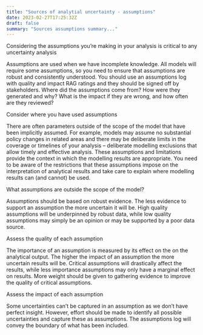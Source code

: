 ```yaml
---
title: "Sources of analytial uncertainty - assumptions"
date: 2023-02-27T17:25:32Z
draft: false
summary: "Sources assumptions summary..."
---
```


Considering the assumptions you’re making in your analysis is critical to any uncertainty analysis

Assumptions are used when we have incomplete knowledge. All models will require some assumptions, so you need to ensure that assumptions are robust and consistently understood. You should use an assumptions log with quality and impact RAG ratings and they should be signed off by stakeholders. Where did the assumptions come from? How were they generated and why? What is the impact if they are wrong, and how often are they reviewed?

Consider where you have used assumptions

There are often parameters outside of the scope of the model that have been implicitly assumed. For example, models may assume no substantial policy changes in related areas and there may be deliberate limits in the coverage or timelines of your analysis – deliberate modelling exclusions that allow timely and effective analysis. These assumptions and limitations provide the context in which the modelling results are appropriate. You need to be aware of the restrictions that these assumptions impose on the interpretation of analytical results and take care to explain where modelling results can (and cannot) be used.

What assumptions are outside the scope of the model?

Assumptions should be based on robust evidence. The less evidence to support an assumption the more uncertain it will be. High quality assumptions will be underpinned by robust data, while low quality assumptions may simply be an opinion or may be supported by a poor data source.

Assess the quality of each assumption

The importance of an assumption is measured by its effect on the on the analytical output. The higher the impact of an assumption the more uncertain results will be. Critical assumptions will drastically affect the results, while less importance assumptions may only have a marginal effect on results. More weight should be given to gathering evidence to improve the quality of critical assumptions.

Assess the impact of each assumption

Some uncertainties can’t be captured in an assumption as we don’t have perfect insight. However, effort should be made to identify all possible uncertainties and capture these as assumptions. The assumptions log will convey the boundary of what has been included.